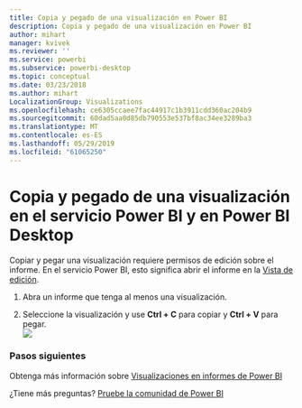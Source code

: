 ```yaml
---
title: Copia y pegado de una visualización en Power BI
description: Copia y pegado de una visualización en Power BI
author: mihart
manager: kvivek
ms.reviewer: ''
ms.service: powerbi
ms.subservice: powerbi-desktop
ms.topic: conceptual
ms.date: 03/23/2018
ms.author: mihart
LocalizationGroup: Visualizations
ms.openlocfilehash: ce6305ccaee7fac44917c1b3911cdd360ac204b9
ms.sourcegitcommit: 60dad5aa0d85db790553e537bf8ac34ee3289ba3
ms.translationtype: MT
ms.contentlocale: es-ES
ms.lasthandoff: 05/29/2019
ms.locfileid: "61065250"
---
```

# <a name="copy-and-paste-a-visualization-in-power-bi-service-and-power-bi-desktop"></a>Copia y pegado de una visualización en el servicio Power BI y en Power BI Desktop
Copiar y pegar una visualización requiere permisos de edición sobre el informe. En el servicio Power BI, esto significa abrir el informe en la [Vista de edición](../consumer/end-user-reading-view.md).

1. Abra un informe que tenga al menos una visualización.  

2. Seleccione la visualización y use **Ctrl + C** para copiar y **Ctrl + V** para pegar.  
   ![](media/power-bi-visualization-copy-paste/copypasteviznew.gif)

### <a name="next-steps"></a>Pasos siguientes
Obtenga más información sobre [Visualizaciones en informes de Power BI](power-bi-report-visualizations.md)

¿Tiene más preguntas? [Pruebe la comunidad de Power BI](http://community.powerbi.com/)

